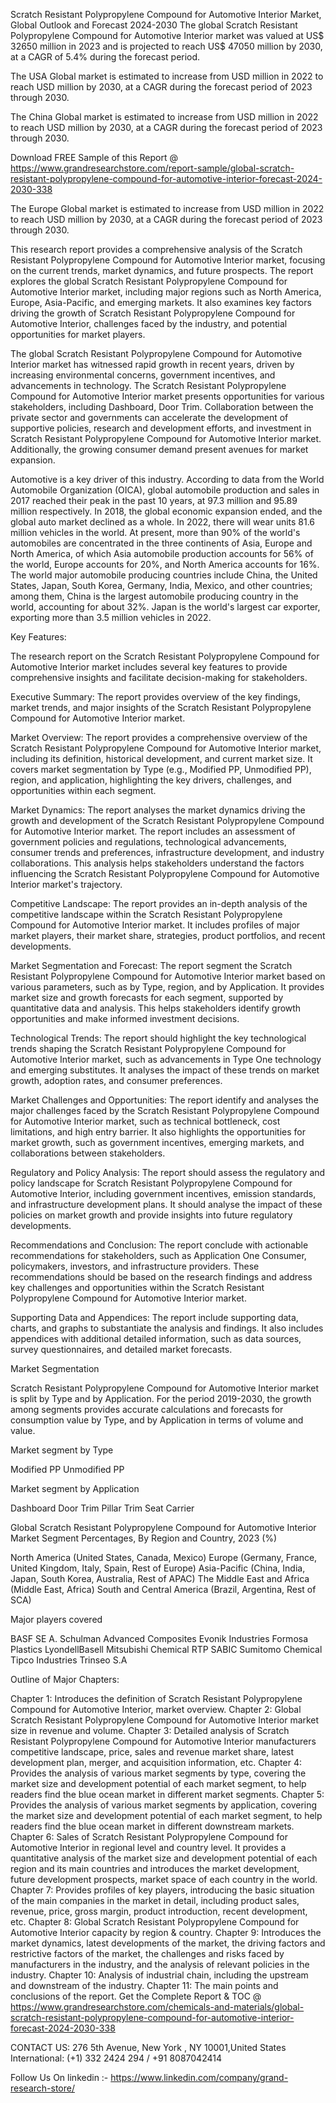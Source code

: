 Scratch Resistant Polypropylene Compound for Automotive Interior Market, Global Outlook and Forecast 2024-2030
The global Scratch Resistant Polypropylene Compound for Automotive Interior market was valued at US$ 32650 million in 2023 and is projected to reach US$ 47050 million by 2030, at a CAGR of 5.4% during the forecast period.

The USA Global market is estimated to increase from USD million in 2022 to reach USD million by 2030, at a CAGR during the forecast period of 2023 through 2030.

The China Global market is estimated to increase from USD million in 2022 to reach USD million by 2030, at a CAGR during the forecast period of 2023 through 2030.

Download FREE Sample of this Report @ https://www.grandresearchstore.com/report-sample/global-scratch-resistant-polypropylene-compound-for-automotive-interior-forecast-2024-2030-338

The Europe Global market is estimated to increase from USD million in 2022 to reach USD million by 2030, at a CAGR during the forecast period of 2023 through 2030.

This research report provides a comprehensive analysis of the Scratch Resistant Polypropylene Compound for Automotive Interior market, focusing on the current trends, market dynamics, and future prospects. The report explores the global Scratch Resistant Polypropylene Compound for Automotive Interior market, including major regions such as North America, Europe, Asia-Pacific, and emerging markets. It also examines key factors driving the growth of Scratch Resistant Polypropylene Compound for Automotive Interior, challenges faced by the industry, and potential opportunities for market players.

The global Scratch Resistant Polypropylene Compound for Automotive Interior market has witnessed rapid growth in recent years, driven by increasing environmental concerns, government incentives, and advancements in technology. The Scratch Resistant Polypropylene Compound for Automotive Interior market presents opportunities for various stakeholders, including Dashboard, Door Trim. Collaboration between the private sector and governments can accelerate the development of supportive policies, research and development efforts, and investment in Scratch Resistant Polypropylene Compound for Automotive Interior market. Additionally, the growing consumer demand present avenues for market expansion.

Automotive is a key driver of this industry. According to data from the World Automobile Organization (OICA), global automobile production and sales in 2017 reached their peak in the past 10 years, at 97.3 million and 95.89 million respectively. In 2018, the global economic expansion ended, and the global auto market declined as a whole. In 2022, there will wear units 81.6 million vehicles in the world. At present, more than 90% of the world's automobiles are concentrated in the three continents of Asia, Europe and North America, of which Asia automobile production accounts for 56% of the world, Europe accounts for 20%, and North America accounts for 16%. The world major automobile producing countries include China, the United States, Japan, South Korea, Germany, India, Mexico, and other countries; among them, China is the largest automobile producing country in the world, accounting for about 32%. Japan is the world's largest car exporter, exporting more than 3.5 million vehicles in 2022.

Key Features:

The research report on the Scratch Resistant Polypropylene Compound for Automotive Interior market includes several key features to provide comprehensive insights and facilitate decision-making for stakeholders.

Executive Summary: The report provides overview of the key findings, market trends, and major insights of the Scratch Resistant Polypropylene Compound for Automotive Interior market.

Market Overview: The report provides a comprehensive overview of the Scratch Resistant Polypropylene Compound for Automotive Interior market, including its definition, historical development, and current market size. It covers market segmentation by Type (e.g., Modified PP, Unmodified PP), region, and application, highlighting the key drivers, challenges, and opportunities within each segment.

Market Dynamics: The report analyses the market dynamics driving the growth and development of the Scratch Resistant Polypropylene Compound for Automotive Interior market. The report includes an assessment of government policies and regulations, technological advancements, consumer trends and preferences, infrastructure development, and industry collaborations. This analysis helps stakeholders understand the factors influencing the Scratch Resistant Polypropylene Compound for Automotive Interior market's trajectory.

Competitive Landscape: The report provides an in-depth analysis of the competitive landscape within the Scratch Resistant Polypropylene Compound for Automotive Interior market. It includes profiles of major market players, their market share, strategies, product portfolios, and recent developments.

Market Segmentation and Forecast: The report segment the Scratch Resistant Polypropylene Compound for Automotive Interior market based on various parameters, such as by Type, region, and by Application. It provides market size and growth forecasts for each segment, supported by quantitative data and analysis. This helps stakeholders identify growth opportunities and make informed investment decisions.

Technological Trends: The report should highlight the key technological trends shaping the Scratch Resistant Polypropylene Compound for Automotive Interior market, such as advancements in Type One technology and emerging substitutes. It analyses the impact of these trends on market growth, adoption rates, and consumer preferences.

Market Challenges and Opportunities: The report identify and analyses the major challenges faced by the Scratch Resistant Polypropylene Compound for Automotive Interior market, such as technical bottleneck, cost limitations, and high entry barrier. It also highlights the opportunities for market growth, such as government incentives, emerging markets, and collaborations between stakeholders.

Regulatory and Policy Analysis: The report should assess the regulatory and policy landscape for Scratch Resistant Polypropylene Compound for Automotive Interior, including government incentives, emission standards, and infrastructure development plans. It should analyse the impact of these policies on market growth and provide insights into future regulatory developments.

Recommendations and Conclusion: The report conclude with actionable recommendations for stakeholders, such as Application One Consumer, policymakers, investors, and infrastructure providers. These recommendations should be based on the research findings and address key challenges and opportunities within the Scratch Resistant Polypropylene Compound for Automotive Interior market.

Supporting Data and Appendices: The report include supporting data, charts, and graphs to substantiate the analysis and findings. It also includes appendices with additional detailed information, such as data sources, survey questionnaires, and detailed market forecasts.

Market Segmentation

Scratch Resistant Polypropylene Compound for Automotive Interior market is split by Type and by Application. For the period 2019-2030, the growth among segments provides accurate calculations and forecasts for consumption value by Type, and by Application in terms of volume and value.

Market segment by Type

Modified PP
Unmodified PP

Market segment by Application

Dashboard
Door Trim
Pillar Trim
Seat Carrier

Global Scratch Resistant Polypropylene Compound for Automotive Interior Market Segment Percentages, By Region and Country, 2023 (%)

North America (United States, Canada, Mexico)
Europe (Germany, France, United Kingdom, Italy, Spain, Rest of Europe)
Asia-Pacific (China, India, Japan, South Korea, Australia, Rest of APAC)
The Middle East and Africa (Middle East, Africa)
South and Central America (Brazil, Argentina, Rest of SCA)

Major players covered

BASF SE
A. Schulman
Advanced Composites
Evonik Industries
Formosa Plastics
LyondellBasell
Mitsubishi Chemical
RTP
SABIC
Sumitomo Chemical
Tipco Industries
Trinseo S.A

Outline of Major Chapters:

Chapter 1: Introduces the definition of Scratch Resistant Polypropylene Compound for Automotive Interior, market overview.
Chapter 2: Global Scratch Resistant Polypropylene Compound for Automotive Interior market size in revenue and volume.
Chapter 3: Detailed analysis of Scratch Resistant Polypropylene Compound for Automotive Interior manufacturers competitive landscape, price, sales and revenue market share, latest development plan, merger, and acquisition information, etc.
Chapter 4: Provides the analysis of various market segments by type, covering the market size and development potential of each market segment, to help readers find the blue ocean market in different market segments.
Chapter 5: Provides the analysis of various market segments by application, covering the market size and development potential of each market segment, to help readers find the blue ocean market in different downstream markets.
Chapter 6: Sales of Scratch Resistant Polypropylene Compound for Automotive Interior in regional level and country level. It provides a quantitative analysis of the market size and development potential of each region and its main countries and introduces the market development, future development prospects, market space of each country in the world.
Chapter 7: Provides profiles of key players, introducing the basic situation of the main companies in the market in detail, including product sales, revenue, price, gross margin, product introduction, recent development, etc.
Chapter 8: Global Scratch Resistant Polypropylene Compound for Automotive Interior capacity by region & country.
Chapter 9: Introduces the market dynamics, latest developments of the market, the driving factors and restrictive factors of the market, the challenges and risks faced by manufacturers in the industry, and the analysis of relevant policies in the industry.
Chapter 10: Analysis of industrial chain, including the upstream and downstream of the industry.
Chapter 11: The main points and conclusions of the report.
Get the Complete Report & TOC @ https://www.grandresearchstore.com/chemicals-and-materials/global-scratch-resistant-polypropylene-compound-for-automotive-interior-forecast-2024-2030-338

CONTACT US:
276 5th Avenue, New York , NY 10001,United States
International: (+1) 332 2424 294 / +91 8087042414

Follow Us On linkedin :- https://www.linkedin.com/company/grand-research-store/
